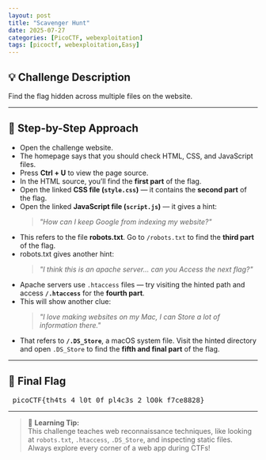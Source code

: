 ```yaml
---
layout: post
title: "Scavenger Hunt"
date: 2025-07-27
categories: [PicoCTF, webexploitation]
tags: [picoctf, webexploitation,Easy]
---
```


## 💡 Challenge Description  
Find the flag hidden across multiple files on the website.

---

## 🧭 Step-by-Step Approach  

- Open the challenge website.  
- The homepage says that you should check HTML, CSS, and JavaScript files.  
- Press **Ctrl + U** to view the page source.  
- In the HTML source, you’ll find the **first part** of the flag.  
- Open the linked **CSS file (`style.css`)** — it contains the **second part** of the flag.  
- Open the linked **JavaScript file (`script.js`)** — it gives a hint:  
  > *"How can I keep Google from indexing my website?"*  
- This refers to the file **robots.txt**. Go to `/robots.txt` to find the **third part** of the flag.  
- robots.txt gives another hint:  
  > *"I think this is an apache server... can you Access the next flag?"*  
- Apache servers use `.htaccess` files — try visiting the hinted path and access **`/.htaccess`** for the **fourth part**.  
- This will show another clue:  
  > *"I love making websites on my Mac, I can Store a lot of information there."*  
- That refers to **`/.DS_Store`**, a macOS system file. Visit the hinted directory and open `.DS_Store` to find the **fifth and final part** of the flag.

---

## 🎯 Final Flag 
<pre> picoCTF{th4ts_4_l0t_0f_pl4c3s_2_lO0k_f7ce8828} </pre> 


---

> 🧠 **Learning Tip:**  
> This challenge teaches web reconnaissance techniques, like looking at `robots.txt`, `.htaccess`, `.DS_Store`, and inspecting static files. Always explore every corner of a web app during CTFs!

